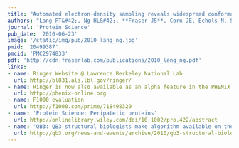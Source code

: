 ```yaml
---
title: "Automated electron-density sampling reveals widespread conformational polymorphism in proteins"
authors: "Lang PT&#42;, Ng HL&#42;, **Fraser JS**, Corn JE, Echols N, Sales M, Holton JM, Alber T."
journal: 'Protein Science'
pub_date: '2010-06-23'
image: '/static/img/pub/2010_lang_ng.jpg'
pmid: '20499387'
pmcid: 'PMC2974833'
pdf: 'http://cdn.fraserlab.com/publications/2010_lang_ng.pdf'
links:
- name: Ringer Website @ Lawrence Berkeley National Lab
  url: http://bl831.als.lbl.gov/ringer/
- name: Ringer is now also available as an alpha feature in the PHENIX GUI or on the command line as mmtbx.ringer
  url: http://phenix-online.org
- name: F1000 evaluation
  url: http://f1000.com/prime/718498329
- name: 'Protein Science: Peripatetic proteins'
  url: http://onlinelibrary.wiley.com/doi/10.1002/pro.422/abstract
- name: 'QB3: QB3 structural biologists make algorithm available on the web'
  url: http://qb3.org/news-and-events/archive/2010/qb3-structural-biologists-make-algorithm-available-on-the-web
---
```

